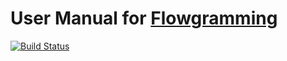 # User Manual for [Flowgramming](https://github.com/Amrita-CORE-Lab/flowgramming)

[![Build Status](https://travis-ci.com/Amrita-CORE-Lab/flowgramming-manual.svg?branch=master)](https://travis-ci.com/Amrita-CORE-Lab/flowgramming-manual)
